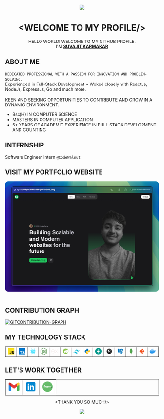 <p align="center">
  <img src="https://capsule-render.vercel.app/api?type=waving&color=gradient&height=70&section=header"/>
</p>

# <div align="center">&lt;WELCOME TO MY PROFILE/&gt;</div>

<div align="center">HELLO WORLD! WELCOME TO MY GITHUB PROFILE. <br>I'M <u><b>SUVAJIT KARMAKAR</b></u></div>

## ABOUT ME

`DEDICATED PROFESSIONAL WITH A PASSION FOR INNOVATION AND PROBLEM-SOLVING.`
<br/>
Experienced in Full-Stack Development ~ Woked closely with ReactJs, NodeJs, ExpressJs, Go and much more.
<br/>
<br/>
KEEN AND SEEKING OPPORTUNITIES TO CONTRIBUTE AND GROW IN A DYNAMIC ENVIRONMENT.

- Bsc(H) IN COMPUTER SCIENCE
- MASTERS IN COMPUTER APPLICATION
- 5+ YEARS OF ACADEMIC EXPERIENCE IN FULL STACK DEVELOPMENT AND COUNTING

## INTERNSHIP

Software Engineer Intern `@CodeWalnut`

## VISIT MY PORTFOLIO WEBSITE

<div align="center">
<a href="https://suvajit-karmakar.vercel.app/"><img src="./images/__portfolio.png"></a>
</div>

<br>

## CONTRIBUTION GRAPH
[![GITCONTRIBUTION-GRAPH](https://github-readme-activity-graph.vercel.app/graph?username=SUVAJIT-KARMAKAR&bg_color=242324&color=39c069&line=44eea4&point=3528e6&area=true&hide_border=true)]()

## MY TECHNOLOGY STACK

<table align="center" border="1">
  <tr>
    <td align="center"><img src="./icons/javascript.svg" width="40px"><br></td>
    <td align="center"><img src="./icons/typescript.svg" width="40px"><br></td>
    <td align="center"><img src="./icons/react.svg" width="40px"><br></td>
    <td align="center"><img src="./icons/nodejs.svg" width="40px"><br></td>
    <td align="center"><img src="./icons/expressjs.svg" width="40px"><br></td>
    <td align="center"><img src="./icons/springboot.svg" width="40px"><br></td>
    <td align="center"><img src="./icons/tailwind.svg" width="40px"><br></td>
    <td align="center"><img src="./icons/PYTHON.svg" width="40px"><br></td>
    <td align="center"><img src="./icons/fastapi.svg" width="40px"><br></td>
    <td align="center"><img src="./icons/NEXTJS.svg" width="40px"><br></td>
    <td align="center"><img src="./icons/psql.svg" width="40px"><br></td>
    <td align="center"><img src="./icons/mongodb.svg" width="40px"><br></td>
    <td align="center"><img src="./icons/GIT.svg" width="40px"><br></td>
    <td align="center"><img src="./icons/docker.svg" width="40px"><br></td>
  </tr>
</table>

## <div  align="left"> LET'S WORK TOGETHER </div>

<table align="center" border="1">
<tr>
  <td align="center">  
    <a href="mailto:ikarmakarsuvajit@gmail.com"> 
    <img width="40px" src="./icons/GMAIL.png"> 
    </a>
  </td>
  <td align="center">
    <a href="https://www.linkedin.com/in/suvajit-karmakar-677112220/">
    <img width="40px" src="./icons/LINKEDIN.png">
    </a>
  </td>
  <td align="center">
  <a  href="">
  <img width="40px" src="./icons/FIVERR.png">
  </a>
  </td>
</tr>
</table>

<div align="center">&lt;THANK YOU SO MUCH/&gt;</div>

<p align="center">
  <img src="https://capsule-render.vercel.app/api?type=waving&color=gradient&height=60&section=footer"/>
</p>
